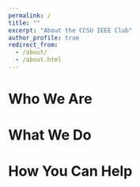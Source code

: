 ```yaml
---
permalink: /
title: ""
excerpt: "About the CCSU IEEE Club"
author_profile: true
redirect_from: 
  - /about/
  - /about.html
---
```


Who We Are
======


What We Do
======


How You Can Help
======